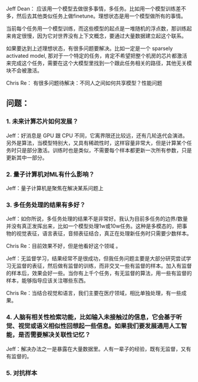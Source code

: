Jeff Dean：
应该用一个模型去做很多事情，多任务。比如用一个模型训练差不多，然后去其他类似任务上做finetune。理想状态是用一个模型做所有的事情。

当前每个任务用一个模型训练，而这些模型的起点是一堆随机的浮点数，那训练起来肯定很慢，因为它对世界没有上下文概念，要通过大量数据建立起这个联系。

如果要达到上述理想状态，有很多问题要解决。比如一定是一个 sparsely activated model, 那对于一个特定的任务，肯定不希望把整个机房的芯片都激活来完成这个任务，需要在这个大模型里找到一个跟此任务相关的路径，其他无关模块不会被激活。

Chris Re：
有很多问题待解决：不同人之间如何共享模型？性能问题

## 问题：
### 1. 未来计算芯片如何发展？

Jeff：好消息是 GPU 跟 CPU 不同，它离界限还比较远，还有几轮迭代会演进。另外是算法，当模型特别大，又具有稀疏性时，这样容量非常大，但是计算某个任务时只是部分激活。训练时也是类似，不需要每个样本都更新一次所有参数，只是更新其中一部分。

### 2. 量子计算机对ML有什么影响？
Jeff：量子计算机是聚焦在解决某系问题上

### 3. 多任务处理的结果有多好？
Jeff：如你所说，多任务处理的结果不是非常好。我认为目前多任务的边界/数量并没有真正发挥出来，比如一个模型处理1w或10w任务。这种是多模态的，把事物的视觉表征，语言表征，音频表征结合，真正在处理新任务时只需要少数样本。

Chris Re：目前效果不好，但是他看好这个领域  。

Jeff：无监督学习，结果经常不是很成功，但我任务问题主要是大部分研究尝试学习无监督的表征，然后做有监督的训练，而非交叉一些有监督的样本。加入有监督的样本后，效果会好一些。当你有上千个任务，有无监督的算法，用一些有监督的样本，能够指导应该关注哪些东西。

Chris Re：当结合视觉和语言，我们主要在医疗领域，相比单独处理，有一些成果。

### 4. 人脑有相关性检索功能，比如输入未接触过的信息，它会基于听觉、视觉或语义相似性回想起一些信息。如果我们要发展通用人工智能，是否需要解决关联性记忆？
Jeff：解决办法之一是暴露在大量数据里。人有一辈子的经验，既有无监督，又有有监督的。

### 5. 对抗样本

